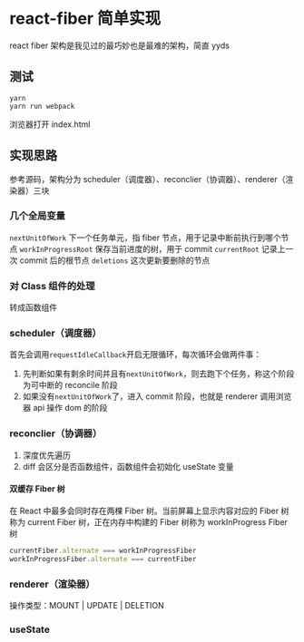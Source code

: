 # react-fiber 简单实现

react fiber 架构是我见过的最巧妙也是最难的架构，简直 yyds

## 测试

```shell
yarn
yarn run webpack
```

浏览器打开 index.html

## 实现思路

参考源码，架构分为 scheduler（调度器）、reconclier（协调器）、renderer（渲染器）三块

### 几个全局变量

`nextUnitOfWork` 下一个任务单元，指 fiber 节点，用于记录中断前执行到哪个节点
`workInProgressRoot` 保存当前进度的树，用于 commit
`currentRoot` 记录上一次 commit 后的根节点
`deletions` 这次更新要删除的节点

### 对 Class 组件的处理

转成函数组件

### scheduler（调度器）

首先会调用`requestIdleCallback`开启无限循环，每次循环会做两件事：

1. 先判断如果有剩余时间并且有`nextUnitOfWork`，则去跑下个任务，称这个阶段为可中断的 reconcile 阶段
2. 如果没有`nextUnitOfWork`了，进入 commit 阶段，也就是 renderer 调用浏览器 api 操作 dom 的阶段

### reconclier（协调器）

1. 深度优先遍历
2. diff 会区分是否函数组件，函数组件会初始化 useState 变量

#### 双缓存 Fiber 树

在 React 中最多会同时存在两棵 Fiber 树。当前屏幕上显示内容对应的 Fiber 树称为 current Fiber 树，正在内存中构建的 Fiber 树称为 workInProgress Fiber 树

```javascript
currentFiber.alternate === workInProgressFiber
workInProgressFiber.alternate === currentFiber
```

### renderer（渲染器）

操作类型：MOUNT | UPDATE | DELETION

### useState
